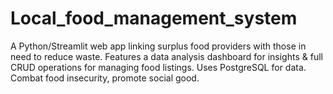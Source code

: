 # Local_food_management_system
A Python/Streamlit web app linking surplus food providers with those in need to reduce waste. Features a data analysis dashboard for insights &amp; full CRUD operations for managing food listings. Uses PostgreSQL for data. Combat food insecurity, promote social good.
